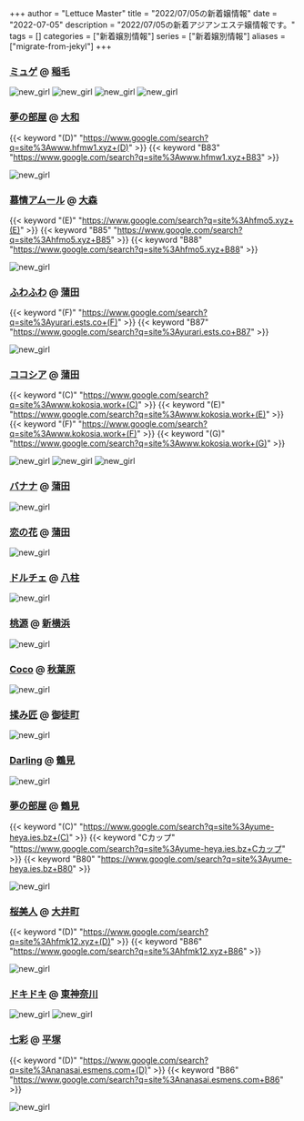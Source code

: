 +++
author = "Lettuce Master"
title = "2022/07/05の新着嬢情報"
date = "2022-07-05"
description = "2022/07/05の新着アジアンエステ嬢情報です。"
tags = []
categories = ["新着嬢別情報"]
series = ["新着嬢別情報"]
aliases = ["migrate-from-jekyl"]
+++
### [ミュゲ](http://rosabella.red/) @ [稲毛](/post/inage)


![new_girl](https://i.imgur.com/LGUS3WW.jpeg)
![new_girl](https://i.imgur.com/03tQOUk.jpeg)
![new_girl](https://i.imgur.com/N3QrlKj.jpeg)
![new_girl](https://i.imgur.com/AJNQV5F.jpeg)
### [夢の部屋](http://www.hfmw1.xyz/) @ [大和](/post/yamato)
{{< keyword "(D)" "https://www.google.com/search?q=site%3Awww.hfmw1.xyz+(D)" >}} {{< keyword "B83" "https://www.google.com/search?q=site%3Awww.hfmw1.xyz+B83" >}} 

![new_girl](https://i.imgur.com/ADI6YsF.jpeg)
### [慕情アムール](http://hfmo5.xyz/) @ [大森](/post/omori)
{{< keyword "(E)" "https://www.google.com/search?q=site%3Ahfmo5.xyz+(E)" >}} {{< keyword "B85" "https://www.google.com/search?q=site%3Ahfmo5.xyz+B85" >}} {{< keyword "B88" "https://www.google.com/search?q=site%3Ahfmo5.xyz+B88" >}} 

![new_girl](https://i.imgur.com/4B5LWMe.jpeg)
### [ふわふわ](http://yurari.ests.co/) @ [蒲田](/post/kamata)
{{< keyword "(F)" "https://www.google.com/search?q=site%3Ayurari.ests.co+(F)" >}} {{< keyword "B87" "https://www.google.com/search?q=site%3Ayurari.ests.co+B87" >}} 

![new_girl](https://i.imgur.com/cqFhtXZ.jpeg)
### [ココシア](http://www.kokosia.work/) @ [蒲田](/post/kamata)
{{< keyword "(C)" "https://www.google.com/search?q=site%3Awww.kokosia.work+(C)" >}} {{< keyword "(E)" "https://www.google.com/search?q=site%3Awww.kokosia.work+(E)" >}} {{< keyword "(F)" "https://www.google.com/search?q=site%3Awww.kokosia.work+(F)" >}} {{< keyword "(G)" "https://www.google.com/search?q=site%3Awww.kokosia.work+(G)" >}} 

![new_girl](https://i.imgur.com/i4GdQwD.jpeg)
![new_girl](https://i.imgur.com/iKEYCnH.jpeg)
![new_girl](https://i.imgur.com/hPkLfrH.jpeg)
### [バナナ](http://ciutyia.xyz/) @ [蒲田](/post/kamata)


![new_girl](https://i.imgur.com/9pM6duj.png)
### [恋の花](http://iyashimori.info/) @ [蒲田](/post/kamata)


![new_girl](https://i.imgur.com/XqaZH6h.jpeg)
### [ドルチェ](https://dolce.oks.bz/) @ [八柱](/post/yabashira)


![new_girl](https://dolce.oks.bz/photos/sites/52/2022/07/2022070414435851.jpeg_300X450.jpeg)
### [桃源](http://www.momogen.esthejp.com/) @ [新横浜](/post/shinyokohama)


![new_girl](https://i.imgur.com/id9sAK7.jpeg)
### [Coco](https://coco.tyo.ac/) @ [秋葉原](/post/akihabara)


![new_girl](https://coco.tyo.ac/photos/sites/95/2022/07/2022070403061061.jpg_302X404.jpg)
### [揉み匠](http://www.hfmp19.xyz/) @ [御徒町](/post/okachimachi)


![new_girl](https://i.imgur.com/wFgzrMB.jpeg)
### [Darling](http://darling.relaxya.jp/) @ [鶴見](/post/tsurumi)


![new_girl](https://i.imgur.com/MdIpZH4.jpeg)
### [夢の部屋](https://yume-heya.ies.bz/) @ [鶴見](/post/tsurumi)
{{< keyword "(C)" "https://www.google.com/search?q=site%3Ayume-heya.ies.bz+(C)" >}} {{< keyword "Cカップ" "https://www.google.com/search?q=site%3Ayume-heya.ies.bz+Cカップ" >}} {{< keyword "B80" "https://www.google.com/search?q=site%3Ayume-heya.ies.bz+B80" >}} 

![new_girl](https://yume-heya.ies.bz/photos/sites/14/2022/07/2022070406533998.jpg_300X400.jpg)
### [桜美人](http://hfmk12.xyz/) @ [大井町](/post/oimachi)
{{< keyword "(D)" "https://www.google.com/search?q=site%3Ahfmk12.xyz+(D)" >}} {{< keyword "B86" "https://www.google.com/search?q=site%3Ahfmk12.xyz+B86" >}} 

![new_girl](https://i.imgur.com/ykljFGC.jpeg)
### [ドキドキ](http://dokidoki.est-u.com/) @ [東神奈川](/post/higashikanagawa)


![new_girl](https://i.imgur.com/sRYgDgy.jpeg)
![new_girl](https://i.imgur.com/i5nxuWV.jpeg)
### [七彩](http://nanasai.esmens.com/) @ [平塚](/post/hiratsuka)
{{< keyword "(D)" "https://www.google.com/search?q=site%3Ananasai.esmens.com+(D)" >}} {{< keyword "B86" "https://www.google.com/search?q=site%3Ananasai.esmens.com+B86" >}} 

![new_girl](https://i.imgur.com/RZXXz1F.jpeg)
